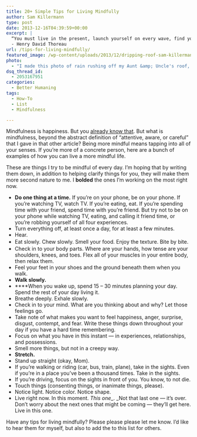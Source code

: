 ```yaml
---
title: 20+ Simple Tips for Living Mindfully
author: Sam Killermann
type: post
date: 2013-12-16T04:39:59+00:00
excerpt: |
  “You must live in the present, launch yourself on every wave, find your eternity in each moment. Fools stand on their island of opportunities and look toward another land. There is no other land; there is no other life but this.”
  - Henry David Thoreau
url: /tips-for-living-mindfully/
featured_image: /wp-content/uploads/2013/12/dripping-roof-sam-killermann.jpg
photo:
  - "I made this photo of rain rushing off my Aunt &amp; Uncle's roof, trying to focus on just one drop."
dsq_thread_id:
  - 2053167951
categories:
  - Better Humaning
tags:
  - How-To
  - List
  - Mindfulness

---
```

Mindfulness is happiness. But you [already know that][1]. But what is mindfulness, beyond the abstract definition of &#8220;attentive, aware, or careful&#8221; that I gave in that other article? Being more mindful means tapping into all of your senses. If you&#8217;re more of a concrete person, here are a bunch of examples of how you can live a more mindful life.

These are things I try to be mindful of every day. I&#8217;m hoping that by writing them down, in addition to helping clarify things for you, they will make them more second nature to me. I **bolded** the ones I&#8217;m working on the most right now.

  * **Do one thing at a time.** If you&#8217;re on your phone, be on your phone. If you&#8217;re watching TV, watch TV. If you&#8217;re eating, eat. If you&#8217;re spending time with your friend, spend time with you&#8217;re friend. But try not to be on your phone while watching TV, eating, and calling it friend time, or you&#8217;re robbing yourself of all four experiences.
  * Turn everything off, at least once a day, for at least a few minutes.
  * Hear.
  * <span style="line-height: 1.5em;">Eat slowly. Chew slowly. Smell your food. Enjoy the texture. Bite by bite.</span>
  * Check in to your body parts. Where are your hands, how tense are your shoulders, knees, and toes. Flex all of your muscles in your entire body, then relax them.
  * Feel your feet in your shoes and the ground beneath them when you walk.
  * **Walk slowly.**
  * ****When you wake up, spend 15 &#8211; 30 minutes planning your day. Spend the rest of your day living it.
  * Breathe deeply. Exhale slowly.
  * Check in to your mind. What are you thinking about and why? Let those feelings go.
  * Take note of what makes you want to feel happiness, anger, surprise, disgust, contempt, and fear. Write these things down throughout your day if you have a hard time remembering.
  * Focus on what you have in this instant &#8212; in experiences, relationships, and possessions.
  * Smell more things, but not in a creepy way.
  * **Stretch.**
  * Stand up straight (okay, Mom).
  * If you&#8217;re walking or riding (car, bus, train, plane), take in the sights. Even if you&#8217;re in a place you&#8217;ve been a thousand times. Take in the sights.
  * If you&#8217;re driving, focus on the sights in front of you. You know, to not die.
  * Touch things (consenting things, or inanimate things, please).
  * Notice light. Notice color. Notice shape.
  * Live right now. In this moment. _This one__. _Not that last one &#8212; it&#8217;s over. Don&#8217;t worry about the next ones that might be coming &#8212; they&#8217;ll get here. Live in this one.

Have any tips for living mindfully? Please please please let me know. I&#8217;d like to hear them for myself, but also to add the to this list for others.

 [1]: //happiness/ "The 3 Ingredients to a Happy Existence"